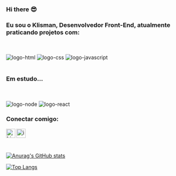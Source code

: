 ### Hi there :sunglasses:

### Eu sou o Klisman, Desenvolvedor Front-End, atualmente praticando projetos com:
<br>
<br>
   <img src="https://img.shields.io/badge/HTML-239120?style=for-the-badge&logo=html5&logoColor=white" alt="logo-html" />
   
   <img src="https://img.shields.io/badge/CSS-239120?&style=for-the-badge&logo=css3&logoColor=white" alt="logo-css" />
   
   <img src="https://img.shields.io/badge/JavaScript-F7DF1E?style=for-the-badge&logo=javascript&logoColor=black" alt="logo-javascript" />
<br>
<br>

### Em estudo...

<br>
<br>
   <img src="https://img.shields.io/badge/Node.js-43853D?style=for-the-badge&logo=node.js&logoColor=white" alt="logo-node" />

   <img src="https://img.shields.io/badge/React-20232A?style=for-the-badge&logo=react&logoColor=61DAFB" alt="logo-react" />
   
   <br>
   
   ### Conectar comigo:
   
   <p>
  <a href="https://www.linkedin.com/in/klismanpagio/">
  <img align="left" alt=" LinkedIn" width="25px" src="https://cdn.jsdelivr.net/npm/simple-icons@v3/icons/linkedin.svg" />
  </a>
  <a href="https://www.instagram.com/klismanpn/">
  <img align="left" alt="icone do instagram uma camera dentro de um quadrado" width="25" src="https://cdn.jsdelivr.net/npm/simple-icons@v3/icons/instagram.svg" />
  </a>
  </p>
  <br>
  <br>
  <br>
  
  
  
  
  [![Anurag's GitHub stats](https://github-readme-stats.vercel.app/api?username=klismanpn)](https://github.com/anuraghazra/github-readme-stats)
  
  
  
  
  [![Top Langs](https://github-readme-stats.vercel.app/api/top-langs/?username=klismanpn)](https://github.com/anuraghazra/github-readme-stats)
  
  
